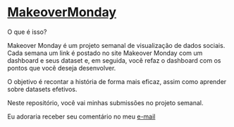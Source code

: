 
# [MakeoverMonday](http://www.makeovermonday.co.uk/)

O que é isso?

Makeover Monday é um projeto semanal de visualização de dados sociais.
Cada semana um link é postado no site Makeover Monday com um dashboard e seus dataset e, em seguida, você refaz o dashboard com os pontos que você deseja desenvolver.

O objetivo é recontar a história de forma mais eficaz, assim como aprender sobre datasets efetivos.

Neste repositório, você vai minhas submissões no projeto semanal. 

Eu adoraria receber seu comentário no meu [e-mail](marianacosta.data@gmail.com)
